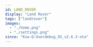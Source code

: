 ```yaml
---
id: LAND_ROVER
display: "Land Rover"
tags: ["landrover"]
images:
  - "./home.png"
  - "./settings.png"
since: "Ksw-Q-Userdebug_OS_v2.6.3-ota"
---
```

